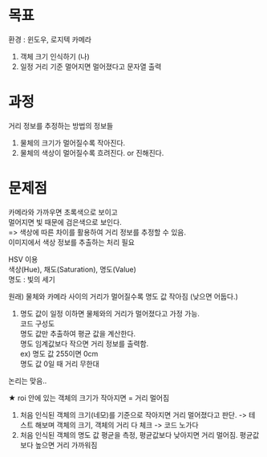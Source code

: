 # 목표
환경 : 윈도우, 로지텍 카메라
1. 객체 크기 인식하기 (나)
2. 일정 거리 기준 멀어지면 멀어졌다고 문자열 출력 
>
# 과정
>
거리 정보를 추정하는 방법의 정보들  
1) 물체의 크기가 멀어질수록 작아진다.  
2) 물체의 색상이 멀어질수록 흐려진다. or 진해진다.  

# 문제점
카메라와 가까우면 초록색으로 보이고  
멀어지면 빛 때문에 검은색으로 보인다.   
=> 색상에 따른 차이를 활용하여 거리 정보를 추정할 수 있음.  
이미지에서 색상 정보를 추출하는 처리 필요  

HSV 이용  
색상(Hue), 채도(Saturation), 명도(Value)  
명도 : 빛의 세기  

원래) 물체와 카메라 사이의 거리가 멀어질수록 명도 값 작아짐 (낮으면 어둡다.)  
>
1. 명도 값이 일정 이하면 물체와의 거리가 멀어졌다고 가정 가능.  
코드 구성도  
명도 값만 추출하여 평균 값을 계산한다.  
명도 임계값보다 작으면 거리 정보를 출력함.  
ex) 명도 값 255이면 0cm  
  명도 값 0일 때 거리 무한대  

논리는 맞음..  

★ roi 안에 있는 객체의 크기가 작아지면 = 거리 멀어짐
1. 처음 인식된 객체의 크기(네모)를 기준으로 작아지면 거리 멀어졌다고 판단.
-> 테스트 해보며 객체의 크기, 객체의 거리 다 체크 -> 코드 노가다
2. 처음 인식된 객체의 명도 값 평균을 측정, 평균값보다 낮아지면 거리 멀어짐. 평균값보다 높으면 거리 가까워짐

